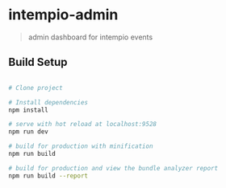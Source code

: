 # intempio-admin

> admin dashboard for intempio events 


## Build Setup

``` bash

# Clone project

# Install dependencies
npm install

# serve with hot reload at localhost:9528
npm run dev

# build for production with minification
npm run build

# build for production and view the bundle analyzer report
npm run build --report
```



